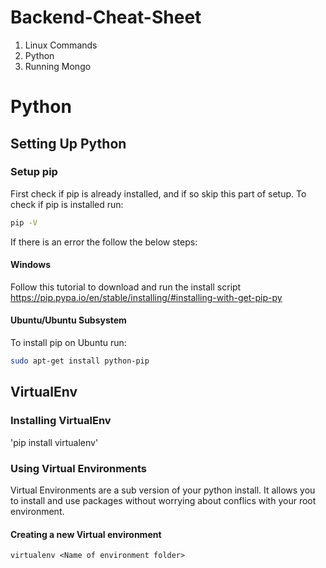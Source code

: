 # Backend-Cheat-Sheet
 1. Linux Commands
 2. Python
 3. Running Mongo

# Python
## Setting Up Python
### Setup pip
 First check if pip is already installed, and if so skip this part of setup. To check if pip is installed run:
 ```Bash
 pip -V
 ```
 If there is an error the follow the below steps:
 #### Windows
 Follow this tutorial to download and run the install script
 https://pip.pypa.io/en/stable/installing/#installing-with-get-pip-py
 #### Ubuntu/Ubuntu Subsystem
 To install pip on Ubuntu run:
 ```Bash
 sudo apt-get install python-pip
 ```
 
## VirtualEnv
 ### Installing VirtualEnv
 'pip install virtualenv'

 ### Using Virtual Environments
 Virtual Environments are a sub version of your python install. It allows you to install and use packages without worrying about conflics with your root environment.
 #### Creating a new Virtual environment
 `virtualenv <Name of environment folder>`
